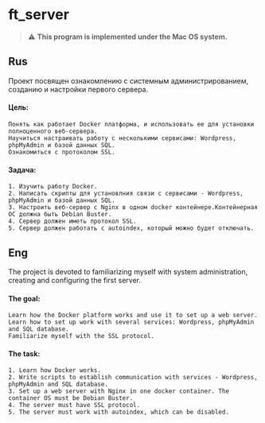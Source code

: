 # ft_server

> :warning: **This program is implemented under the Mac OS system.**

## Rus

Проект посвящен ознакомлению с системным администрированием, созданию и настройки первого сервера.

#### Цель:
```
Понять как работает Docker платформа, и использовать ее для установки полноценного веб-сервера.
Научиться настраивать работу с несколькими сервисами: Wordpress, phpMyAdmin и базой данных SQL.
Ознакомиться с протоколом SSL.
```
#### Задача:
```
1. Изучить работу Docker.
2. Написать скрипты для установлния связи с сервисами - Wordpress, phpMyAdmin и базой данных SQL.
3. Настроить веб-сервер с Nginx в одном docker контейнере.Контейнерная ОС должна быть Debian Buster.
4. Сервер должен иметь протокол SSL.
5. Сервер должен работать с autoindex, который можно будет отключать.
```

## Eng

The project is devoted to familiarizing myself with system administration, creating and configuring the first server.

#### The goal:
```
Learn how the Docker platform works and use it to set up a web server.
Learn how to set up work with several services: Wordpress, phpMyAdmin and SQL database.
Familiarize myself with the SSL protocol.
```
#### The task:
```
1. Learn how Docker works.
2. Write scripts to establish communication with services - Wordpress, phpMyAdmin and SQL database.
3. Set up a web server with Nginx in one docker container. The container OS must be Debian Buster.
4. The server must have SSL protocol.
5. The server must work with autoindex, which can be disabled.
```
